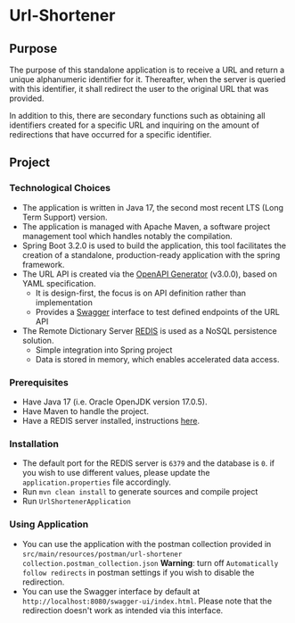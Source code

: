 # Url-Shortener

## Purpose

The purpose of this standalone application is to receive a URL and return a unique alphanumeric identifier for it.
Thereafter, when the server is queried with this identifier, it shall redirect the user to the original URL that was
provided.

In addition to this, there are secondary functions such as obtaining all identifiers created for a specific URL and
inquiring on the amount of redirections that have occurred for a specific identifier.

## Project

### Technological Choices

* The application is written in Java 17, the second most recent LTS (Long Term Support) version.
* The application is managed with Apache Maven, a software project management tool which handles notably the
  compilation.
* Spring Boot 3.2.0 is used to build the application, this tool facilitates the creation of a standalone,
  production-ready application with the spring framework.
* The URL API is created via the [OpenAPI Generator](https://github.com/OpenAPITools/openapi-generator) (v3.0.0), based
  on YAML specification.
    * It is design-first, the focus is on API definition rather than implementation
    * Provides a [Swagger](https://swagger.io/) interface to test defined endpoints of the URL API
* The Remote Dictionary Server [REDIS](https://redis.io/) is used as a NoSQL persistence solution.
    * Simple integration into Spring project
    * Data is stored in memory, which enables accelerated data access.

### Prerequisites

* Have Java 17 (i.e. Oracle OpenJDK version 17.0.5).
* Have Maven to handle the project.
* Have a REDIS server installed, instructions [here](https://redis.io/docs/install/install-redis/).

### Installation

* The default port for the REDIS server is `6379` and the database is `0`. if you wish to use different values, please
  update the `application.properties` file accordingly.
* Run `mvn clean install` to generate sources and compile project
* Run `UrlShortenerApplication`

### Using Application

* You can use the application with the postman collection provided
  in `src/main/resources/postman/url-shortener collection.postman_collection.json`
  **Warning**: turn off `Automatically follow redirects` in postman settings if you wish to disable the redirection.
* You can use the Swagger interface by default at `http://localhost:8080/swagger-ui/index.html`. Please note that the
  redirection doesn't work as intended via this interface.
